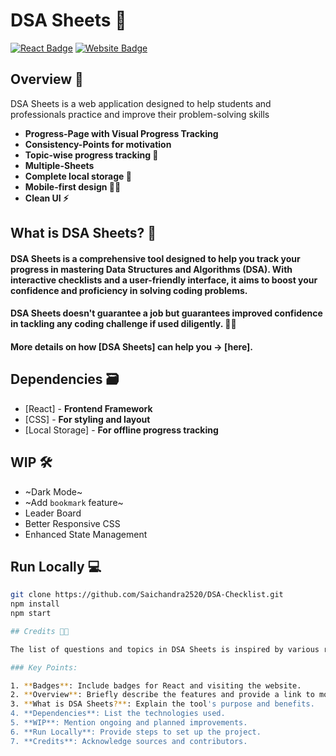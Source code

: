 # DSA Sheets 🚀

[![React Badge](http://img.shields.io/badge/Powered%20By-React-blue?style=for-the-badge&logo=react)](https://reactjs.org/)
[![Website Badge](https://img.shields.io/badge/Visit-Now-green?style=for-the-badge&logo=vercel)](https://dsasheets.com/)

## Overview 👀
DSA Sheets is a web application designed to help students and professionals practice and improve their problem-solving skills 

- **Progress-Page with Visual Progress Tracking**
- **Consistency-Points for motivation**
- **Topic-wise progress tracking 🧐**
- **Multiple-Sheets**
- **Complete local storage 📂**
- **Mobile-first design ✌🏻**
- **Clean UI ⚡**

## What is DSA Sheets? 🤔

#### DSA Sheets is a comprehensive tool designed to help you track your progress in mastering Data Structures and Algorithms (DSA). With interactive checklists and a user-friendly interface, it aims to boost your confidence and proficiency in solving coding problems.

#### DSA Sheets doesn't guarantee a job but guarantees improved confidence in tackling any coding challenge if used diligently. 👍🏻

#### More details on how [DSA Sheets] can help you -> [here].

## Dependencies 🗃

- [React] - **Frontend Framework**
- [CSS] - **For styling and layout**
- [Local Storage] - **For offline progress tracking**

## WIP 🛠

- ~Dark Mode~
- ~Add `bookmark` feature~
- Leader Board
- Better Responsive CSS
- Enhanced State Management

## Run Locally 💻

```bash
git clone https://github.com/Saichandra2520/DSA-Checklist.git
npm install
npm start

## Credits 🙏🏻

The list of questions and topics in DSA Sheets is inspired by various resources and contributions from the DSA community. Special thanks to all contributors for their valuable inputs.

### Key Points:

1. **Badges**: Include badges for React and visiting the website.
2. **Overview**: Briefly describe the features and provide a link to more details.
3. **What is DSA Sheets?**: Explain the tool's purpose and benefits.
4. **Dependencies**: List the technologies used.
5. **WIP**: Mention ongoing and planned improvements.
6. **Run Locally**: Provide steps to set up the project.
7. **Credits**: Acknowledge sources and contributors.